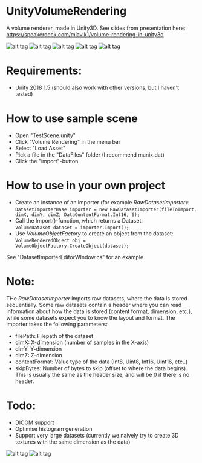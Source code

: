 # UnityVolumeRendering
A volume renderer, made in Unity3D. See slides from presentation here: https://speakerdeck.com/mlavik1/volume-rendering-in-unity3d

![alt tag](https://github.com/mlavik1/UnityVolumeRendering/blob/master/Screenshots/1.png)
![alt tag](https://github.com/mlavik1/UnityVolumeRendering/blob/master/Screenshots/2.png)
![alt tag](https://github.com/mlavik1/UnityVolumeRendering/blob/master/Screenshots/3.png)
![alt tag](https://github.com/mlavik1/UnityVolumeRendering/blob/master/Screenshots/4.png)
![alt tag](https://github.com/mlavik1/UnityVolumeRendering/blob/master/Screenshots/5.png)

# Requirements:
- Unity 2018 1.5 (should also work with other versions, but I haven't tested)

# How to use sample scene
- Open "TestScene.unity"
- Click "Volume Rendering" in the menu bar
- Select "Load Asset"
- Pick a file in the "DataFiles" folder (I recommend manix.dat)
- Click the "import"-button

# How to use in your own project
- Create an instance of an importer (for example _RawDatasetImporter_):<br>
`DatasetImporterBase importer = new RawDatasetImporter(fileToImport, dimX, dimY, dimZ, DataContentFormat.Int16, 6);`
- Call the Import()-function, which returns a Dataset:<br>
`VolumeDataset dataset = importer.Import();`
- Use _VolumeObjectFactory_ to create an object from the dataset:<br> 
`VolumeRenderedObject obj = VolumeObjectFactory.CreateObject(dataset);`

See "DatasetImporterEditorWIndow.cs" for an example.

# Note:
THe _RawDatasetImporter_ imports raw datasets, where the data is stored sequentially. Some raw datasets contain a header where you can read information about how the data is stored (content format, dimension, etc.), while some datasets expect you to know the layout and format.
The importer takes the following parameters:
- filePath: Filepath of the dataset
- dimX: X-dimension (number of samples in the X-axis)
- dimY: Y-dimension
- dimZ: Z-dimension
- contentFormat: Value type of the data (Int8, Uint8, Int16, Uint16, etc..)
- skipBytes: Number of bytes to skip (offset to where the data begins). This is usually the same as the header size, and will be 0 if there is no header.

# Todo:
- DICOM support
- Optimise histogram generation
- Support very large datasets (currently we naively try to create 3D textures with the same dimension as the data)

![alt tag](https://github.com/mlavik1/UnityVolumeRendering/blob/master/Screenshots/6.png)
![alt tag](https://github.com/mlavik1/UnityVolumeRendering/blob/master/Screenshots/7.png)
